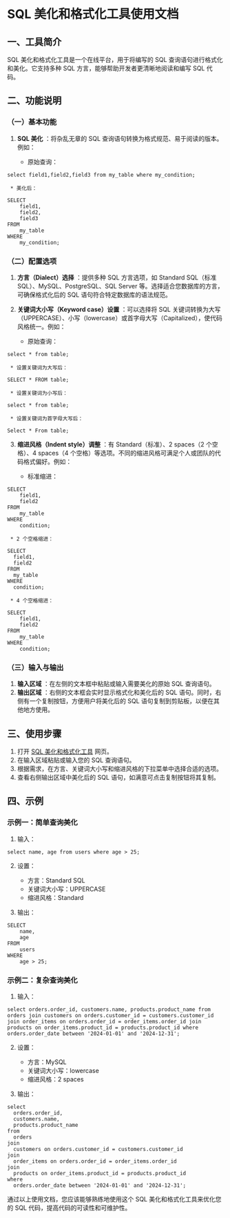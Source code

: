 # SQL 美化和格式化工具使用文档

## 一、工具简介

SQL 美化和格式化工具是一个在线平台，用于将编写的 SQL 查询语句进行格式化和美化。它支持多种 SQL 方言，能够帮助开发者更清晰地阅读和编写 SQL 代码。

## 二、功能说明

### （一）基本功能

  1. **SQL 美化** ：将杂乱无章的 SQL 查询语句转换为格式规范、易于阅读的版本。例如：

     * 原始查询：

```
select field1,field2,field3 from my_table where my_condition;
```

     * 美化后：

```
SELECT
    field1,
    field2,
    field3
FROM
    my_table
WHERE
    my_condition;
```



### （二）配置选项

  1. **方言（Dialect）选择** ：提供多种 SQL 方言选项，如 Standard SQL（标准 SQL）、MySQL、PostgreSQL、SQL Server 等。选择适合您数据库的方言，可确保格式化后的 SQL 语句符合特定数据库的语法规范。
  2. **关键词大小写（Keyword case）设置** ：可以选择将 SQL 关键词转换为大写（UPPERCASE）、小写（lowercase）或首字母大写（Capitalized），使代码风格统一。例如：

     * 原始查询：

```
select * from table;
```

     * 设置关键词为大写后：

```
SELECT * FROM table;
```

     * 设置关键词为小写后：

```
select * from table;
```

     * 设置关键词为首字母大写后：

```
Select * From table;
```



  3. **缩进风格（Indent style）调整** ：有 Standard（标准）、2 spaces（2 个空格）、4 spaces（4 个空格）等选项。不同的缩进风格可满足个人或团队的代码格式偏好。例如：

     * 标准缩进：

```
SELECT
    field1,
    field2
FROM
    my_table
WHERE
    condition;
```

     * 2 个空格缩进：

```
SELECT
  field1,
  field2
FROM
  my_table
WHERE
  condition;
```

     * 4 个空格缩进：

```
SELECT
    field1,
    field2
FROM
    my_table
WHERE
    condition;
```



### （三）输入与输出

  1. **输入区域** ：在左侧的文本框中粘贴或输入需要美化的原始 SQL 查询语句。
  2. **输出区域** ：右侧的文本框会实时显示格式化和美化后的 SQL 语句。同时，右侧有一个复制按钮，方便用户将美化后的 SQL 语句复制到剪贴板，以便在其他地方使用。

## 三、使用步骤

  1. 打开 [SQL 美化和格式化工具](https://it-tools.tech/sql-prettify) 网页。
  2. 在输入区域粘贴或输入您的 SQL 查询语句。
  3. 根据需求，在方言、关键词大小写和缩进风格的下拉菜单中选择合适的选项。
  4. 查看右侧输出区域中美化后的 SQL 语句，如满意可点击复制按钮将其复制。

## 四、示例

### 示例一：简单查询美化

  1. 输入：

```
select name, age from users where age > 25;
```

  2. 设置：
     * 方言：Standard SQL
     * 关键词大小写：UPPERCASE
     * 缩进风格：Standard

  3. 输出：

```
SELECT
    name,
    age
FROM
    users
WHERE
    age > 25;
```



### 示例二：复杂查询美化

  1. 输入：

```
select orders.order_id, customers.name, products.product_name from orders join customers on orders.customer_id = customers.customer_id join order_items on orders.order_id = order_items.order_id join products on order_items.product_id = products.product_id where orders.order_date between '2024-01-01' and '2024-12-31';
```

  2. 设置：
     * 方言：MySQL
     * 关键词大小写：lowercase
     * 缩进风格：2 spaces

  3. 输出：

```
select
  orders.order_id,
  customers.name,
  products.product_name
from
  orders
join
  customers on orders.customer_id = customers.customer_id
join
  order_items on orders.order_id = order_items.order_id
join
  products on order_items.product_id = products.product_id
where
  orders.order_date between '2024-01-01' and '2024-12-31';
```



通过以上使用文档，您应该能够熟练地使用这个 SQL 美化和格式化工具来优化您的 SQL 代码，提高代码的可读性和可维护性。